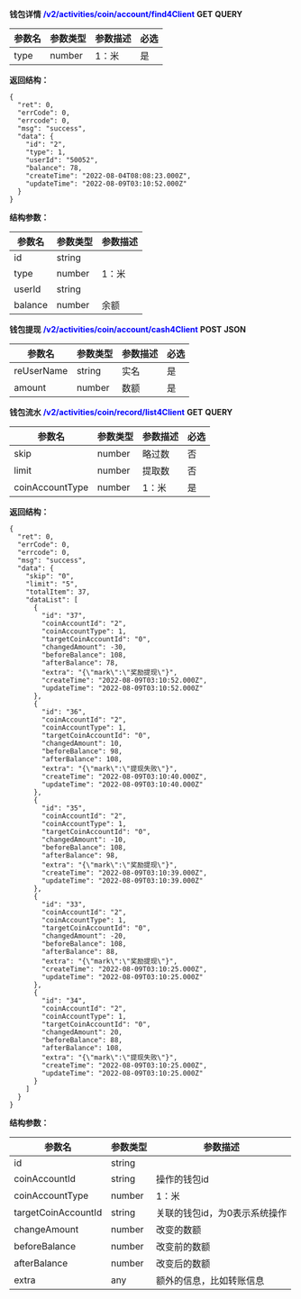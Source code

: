 **钱包详情** <font color='blue'>**/v2/activities/coin/account/find4Client**</font>	**GET**	**QUERY**

| 参数名 | 参数类型 | 参数描述 | 必选 |
| ------ | -------- | -------- | ---- |
| type   | number   | 1：米    | 是   |

**返回结构：**

```
{
  "ret": 0,
  "errCode": 0,
  "errcode": 0,
  "msg": "success",
  "data": {
    "id": "2",
    "type": 1,
    "userId": "50052",
    "balance": 78,
    "createTime": "2022-08-04T08:08:23.000Z",
    "updateTime": "2022-08-09T03:10:52.000Z"
  }
}
```

**结构参数：**

| 参数名  | 参数类型 | 参数描述 |
| ------- | -------- | -------- |
| id      | string   |          |
| type    | number   | 1：米    |
| userId  | string   |          |
| balance | number   | 余额     |



**钱包提现** <font color='blue'>**/v2/activities/coin/account/cash4Client**</font>	**POST**	**JSON**

| 参数名     | 参数类型 | 参数描述 | 必选 |
| ---------- | -------- | -------- | ---- |
| reUserName | string   | 实名     | 是   |
| amount     | number   | 数额     | 是   |



**钱包流水** <font color='blue'>**/v2/activities/coin/record/list4Client**</font>	**GET**	**QUERY**

| 参数名          | 参数类型 | 参数描述 | 必选 |
| --------------- | -------- | -------- | ---- |
| skip            | number   | 略过数   | 否   |
| limit           | number   | 提取数   | 否   |
| coinAccountType | number   | 1：米    | 是   |

**返回结构：**

```
{
  "ret": 0,
  "errCode": 0,
  "errcode": 0,
  "msg": "success",
  "data": {
    "skip": "0",
    "limit": "5",
    "totalItem": 37,
    "dataList": [
      {
        "id": "37",
        "coinAccountId": "2",
        "coinAccountType": 1,
        "targetCoinAccountId": "0",
        "changedAmount": -30,
        "beforeBalance": 108,
        "afterBalance": 78,
        "extra": "{\"mark\":\"奖励提现\"}",
        "createTime": "2022-08-09T03:10:52.000Z",
        "updateTime": "2022-08-09T03:10:52.000Z"
      },
      {
        "id": "36",
        "coinAccountId": "2",
        "coinAccountType": 1,
        "targetCoinAccountId": "0",
        "changedAmount": 10,
        "beforeBalance": 98,
        "afterBalance": 108,
        "extra": "{\"mark\":\"提现失败\"}",
        "createTime": "2022-08-09T03:10:40.000Z",
        "updateTime": "2022-08-09T03:10:40.000Z"
      },
      {
        "id": "35",
        "coinAccountId": "2",
        "coinAccountType": 1,
        "targetCoinAccountId": "0",
        "changedAmount": -10,
        "beforeBalance": 108,
        "afterBalance": 98,
        "extra": "{\"mark\":\"奖励提现\"}",
        "createTime": "2022-08-09T03:10:39.000Z",
        "updateTime": "2022-08-09T03:10:39.000Z"
      },
      {
        "id": "33",
        "coinAccountId": "2",
        "coinAccountType": 1,
        "targetCoinAccountId": "0",
        "changedAmount": -20,
        "beforeBalance": 108,
        "afterBalance": 88,
        "extra": "{\"mark\":\"奖励提现\"}",
        "createTime": "2022-08-09T03:10:25.000Z",
        "updateTime": "2022-08-09T03:10:25.000Z"
      },
      {
        "id": "34",
        "coinAccountId": "2",
        "coinAccountType": 1,
        "targetCoinAccountId": "0",
        "changedAmount": 20,
        "beforeBalance": 88,
        "afterBalance": 108,
        "extra": "{\"mark\":\"提现失败\"}",
        "createTime": "2022-08-09T03:10:25.000Z",
        "updateTime": "2022-08-09T03:10:25.000Z"
      }
    ]
  }
}
```

**结构参数：**

| 参数名              | 参数类型 | 参数描述                      |
| ------------------- | -------- | ----------------------------- |
| id                  | string   |                               |
| coinAccountId       | string   | 操作的钱包id                  |
| coinAccountType     | number   | 1：米                         |
| targetCoinAccountId | string   | 关联的钱包id，为0表示系统操作 |
| changeAmount        | number   | 改变的数额                    |
| beforeBalance       | number   | 改变前的数额                  |
| afterBalance        | number   | 改变后的数额                  |
| extra               | any      | 额外的信息，比如转账信息      |
